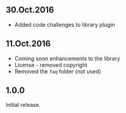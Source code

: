 ## 30.Oct.2016

- Added code challenges to library plugin

## 11.Oct.2016

- Coming soon enhancements to the library
- License - removed copyright
- Removed the `faq` folder (not used)

## 1.0.0

Initial release.